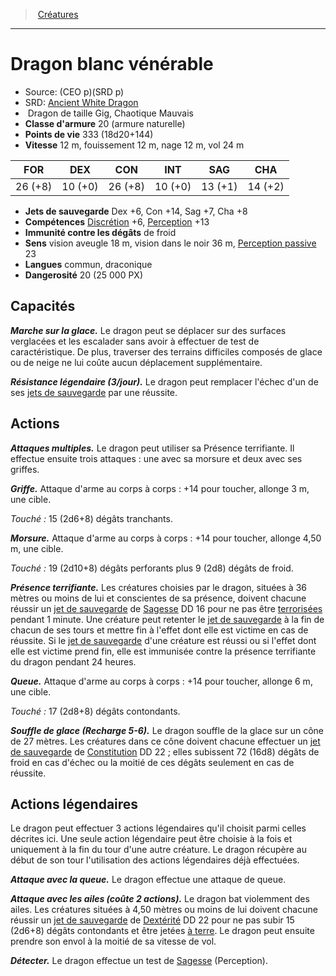 ﻿---
!Monster
Family: MonsterHD
Type: Dragon
Size: Gig
Alignment: Chaotique Mauvais
ArmorClass: 20 (armure naturelle)
HitPoints: 333 (18d20+144)
Speed: 12 m, fouissement 12 m, nage 12 m, vol 24 m
Strength: 26 (+8)
Dexterity: 10 (+0)
Constitution: 26 (+8)
Intelligence: 10 (+0)
Wisdom: 13 (+1)
Charisma: 14 (+2)
SavingThrows: Dex +6, Con +14, Sag +7, Cha +8
Skills: '[Discrétion](hd_abilities_dexterity_discretion.md) +6, [Perception](hd_abilities_wisdom_perception.md) +13'
DamageImmunities: de froid
Senses: vision aveugle 18 m, vision dans le noir 36 m, [Perception passive](hd_abilities_dexterity_perception_passive.md) 23
Languages: commun, draconique
Challenge: 20 (25 000 PX)
Id: monsters_hd.md#dragon-blanc-vénérable
ParentLink: monsters_hd.md#créatures
Name: Dragon blanc vénérable
ParentName: Créatures
NameLevel: 1
AltName: '[Ancient White Dragon](srd_monsters_ancient_white_dragon.md)'
Source: (CEO p)(SRD p)
Attributes: {}
---
> [Créatures](hd_monsters.md)

---

# Dragon blanc vénérable

- Source: (CEO p)(SRD p)
- SRD: [Ancient White Dragon](srd_monsters_ancient_white_dragon.md)
-  Dragon de taille Gig, Chaotique Mauvais
- **Classe d'armure** 20 (armure naturelle)
- **Points de vie** 333 (18d20+144)
- **Vitesse** 12 m, fouissement 12 m, nage 12 m, vol 24 m

|FOR|DEX|CON|INT|SAG|CHA|
|---|---|---|---|---|---|
|26 (+8)|10 (+0)|26 (+8)|10 (+0)|13 (+1)|14 (+2)|

- **Jets de sauvegarde** Dex +6, Con +14, Sag +7, Cha +8
- **Compétences** [Discrétion](hd_abilities_dexterity_discretion.md) +6, [Perception](hd_abilities_wisdom_perception.md) +13
- **Immunité contre les dégâts** de froid
- **Sens** vision aveugle 18 m, vision dans le noir 36 m, [Perception passive](hd_abilities_dexterity_perception_passive.md) 23
- **Langues** commun, draconique
- **Dangerosité** 20 (25 000 PX)

## Capacités

**_Marche sur la glace._** Le dragon peut se déplacer sur des surfaces verglacées et les escalader sans avoir à effectuer de test de caractéristique. De plus, traverser des terrains difficiles composés de glace ou de neige ne lui coûte aucun déplacement supplémentaire.

**_Résistance légendaire (3/jour)._** Le dragon peut remplacer l'échec d'un de ses [jets de sauvegarde](hd_abilities_jets_de_sauvegarde.md) par une réussite.

## Actions

**_Attaques multiples._** Le dragon peut utiliser sa Présence terrifiante. Il effectue ensuite trois attaques : une avec sa morsure et deux avec ses griffes.

**_Griffe._** Attaque d'arme au corps à corps : +14 pour toucher, allonge 3 m, une cible.

_Touché :_ 15 (2d6+8) dégâts tranchants.

**_Morsure._** Attaque d'arme au corps à corps : +14 pour toucher, allonge 4,50 m, une cible.

_Touché :_ 19 (2d10+8) dégâts perforants plus 9 (2d8) dégâts de froid.

**_Présence terrifiante._** Les créatures choisies par le dragon, situées à 36 mètres ou moins de lui et conscientes de sa présence, doivent chacune réussir un [jet de sauvegarde](hd_abilities_jets_de_sauvegarde.md) de [Sagesse](hd_abilities_wisdom.md) DD 16 pour ne pas être [terrorisées](hd_conditions_terrorise.md) pendant 1 minute. Une créature peut retenter le [jet de sauvegarde](hd_abilities_jets_de_sauvegarde.md) à la fin de chacun de ses tours et mettre fin à l'effet dont elle est victime en cas de réussite. Si le [jet de sauvegarde](hd_abilities_jets_de_sauvegarde.md) d'une créature est réussi ou si l'effet dont elle est victime prend fin, elle est immunisée contre la présence terrifiante du dragon pendant 24 heures.

**_Queue._** Attaque d'arme au corps à corps : +14 pour toucher, allonge 6 m, une cible.

_Touché :_ 17 (2d8+8) dégâts contondants.

**_Souffle de glace (Recharge 5-6)._** Le dragon souffle de la glace sur un cône de 27 mètres. Les créatures dans ce cône doivent chacune effectuer un [jet de sauvegarde](hd_abilities_jets_de_sauvegarde.md) de [Constitution](hd_abilities_constitution.md) DD 22 ; elles subissent 72 (16d8) dégâts de froid en cas d'échec ou la moitié de ces dégâts seulement en cas de réussite.

## Actions légendaires

Le dragon peut effectuer 3 actions légendaires qu'il choisit parmi celles décrites ici. Une seule action légendaire peut être choisie à la fois et uniquement à la fin du tour d'une autre créature. Le dragon récupère au début de son tour l'utilisation des actions légendaires déjà effectuées.

**_Attaque avec la queue._** Le dragon effectue une attaque de queue.

**_Attaque avec les ailes (coûte 2 actions)._** Le dragon bat violemment des ailes. Les créatures situées à 4,50 mètres ou moins de lui doivent chacune réussir un [jet de sauvegarde](hd_abilities_jets_de_sauvegarde.md) de [Dextérité](hd_abilities_dexterity.md) DD 22 pour ne pas subir 15 (2d6+8) dégâts contondants et être jetées [à terre](hd_conditions_a_terre.md). Le dragon peut ensuite prendre son envol à la moitié de sa vitesse de vol.

**_Détecter._** Le dragon effectue un test de [Sagesse](hd_abilities_wisdom.md) (Perception).

